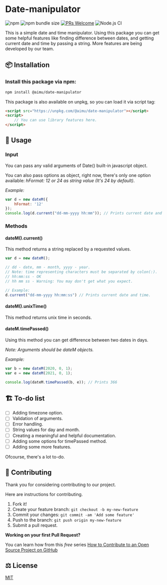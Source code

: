 # Date-manipulator

![npm](https://img.shields.io/npm/v/@aimu/date-manipulator?color=blue&style=plastic)
![npm bundle size](https://img.shields.io/bundlephobia/min/@aimu/date-manipulator?style=plastic)
[![PRs Welcome](https://img.shields.io/badge/PRs-welcome-brightgreen.svg?style=plastic)](http://makeapullrequest.com)
![Node.js CI](https://github.com/A-I-M-U/date-manipulator/workflows/Node.js%20CI/badge.svg?branch=main)

This is a simple date and time manipulator. Using this package you can get some helpful features like finding difference between dates, and getting current date and time by passing a string. More features are being developed by our team.

## 📦 Installation

### Install this package via npm:

```bash
npm install @aimu/date-manipulator
```

This package is also available on unpkg, so you can load it via script tag:

```html
<script src="https://unpkg.com/@aimu/date-manipulator"></script>
<script>
    // You can use library features here.
</script>
```

## 🔨 Usage

### Input

You can pass any valid arguments of Date() built-in javascript object.

You can also pass options as object, right now, there's only one option available: *hFormat: 12 or 24 as string value (It's 24 by default)*.

*Example:*

```js
var d = new dateM({
    hFormat: '12'
});
console.log(d.current("dd-mm-yyyy hh:mm")); // Prints current date and time format in 12 hours.
```

### Methods

#### dateM().current()

This method returns a string replaced by a requested values.

```js
var d = new dateM();

// dd - date, mm - month, yyyy - year.
// Note: time representing characters must be separated by colon(:).
// hh:mm:ss - OK
// hh mm ss - Warning: You may don't get what you expect.

// Example:
d.current("dd-mm-yyyy hh:mm:ss") // Prints current date and time.
```

#### dateM().unixTime()

This method returns unix time in seconds.

#### dateM.timePassed()

Using this method you can get difference between two dates in days.

_Note: Arguments should be dateM objects._

*Example:*

```js
var b = new dateM(2020, 0, 1);
var e = new dateM(2021, 0, 1);

console.log(dateM.timePassed(b, e)); // Prints 366 
```

## 🏗️ To-do list

- [ ] Adding timezone option.
- [ ] Validation of arguments.
- [ ] Error handling.
- [ ] String values for day and month.
- [ ] Creating a meaningful and helpful documentation.
- [ ] Adding some options for timePassed method.
- [ ] Adding some more features.

Ofcourse, there's a lot to-do. 

## 🤝 Contributing

Thank you for considering contributing to our project.

Here are instructions for contributing.

1. Fork it!
2. Create your feature branch: `git checkout -b my-new-feature`
3. Commit your changes: `git commit -am 'Add some feature'`
4. Push to the branch: `git push origin my-new-feature`
5. Submit a pull request.

**Working on your first Pull Request?**

 You can learn how from this *free* series [How to Contribute to an Open Source Project on GitHub](https://kcd.im/pull-request)

## ⚖️ License

[MIT](./LICENSE.md)
